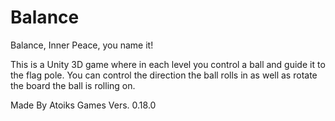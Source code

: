 # Balance
Balance, Inner Peace, you name it!

This is a Unity 3D game where in each level you control a ball and guide it to the flag pole. 
You can control the direction the ball rolls in as well as rotate the board the ball is rolling on.

Made By Atoiks Games
Vers. 0.18.0

